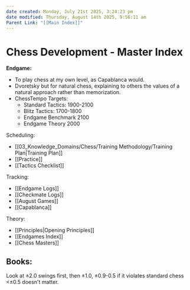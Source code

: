 ```yaml
---
date created: Monday, July 21st 2025, 3:24:23 pm
date modified: Thursday, August 14th 2025, 9:56:11 am
Parent Link: "[[Main Index]]"
---
```


# Chess Development - Master Index

**Endgame:** 
- To play chess at my own level, as Capablanca would.
- Dvoretsky but for natural chess, explaining to others the values of a natural approach rather than memorization.
- ChessTempo Targets: 
	- Standard Tactics: 1900-2100 
	- Blitz Tactics: 1700-1800
	- Endgame Benchmark 2100
	- Endgame Theory 2000

Scheduling:
- [[03_Knowledge_Domains/Chess/Training Methodology/Training Plan|Training Plan]]
- [[Practice]]
- [[Tactics Checklist]]

Tracking:
- [[Endgame Logs]]
- [[Checkmate Logs]]
- [[August Games]]
- [[Capablanca]]

Theory:
- [[Principles|Opening Principles]]
- [[Endgames Index]]
- [[Chess Masters]]

Books:
- 


Look at ±2.0 swings first,
then ±1.0, 
±0.9-0.5 if it violates standard chess
<±0.5 doesn't matter.
